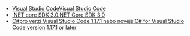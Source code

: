 * [<span data-ttu-id="076a5-101">Visual Studio Code</span><span class="sxs-lookup"><span data-stu-id="076a5-101">Visual Studio Code</span></span>](https://code.visualstudio.com/)
* [<span data-ttu-id="076a5-102">.NET core SDK 3.0</span><span class="sxs-lookup"><span data-stu-id="076a5-102">.NET Core SDK 3.0</span></span>](https://dotnet.microsoft.com/download/dotnet-core/3.0)
* [<span data-ttu-id="076a5-103">C#pro verzi Visual Studio Code 1.17.1 nebo novější</span><span class="sxs-lookup"><span data-stu-id="076a5-103">C# for Visual Studio Code version 1.17.1 or later</span></span>](https://marketplace.visualstudio.com/items?itemName=ms-vscode.csharp)